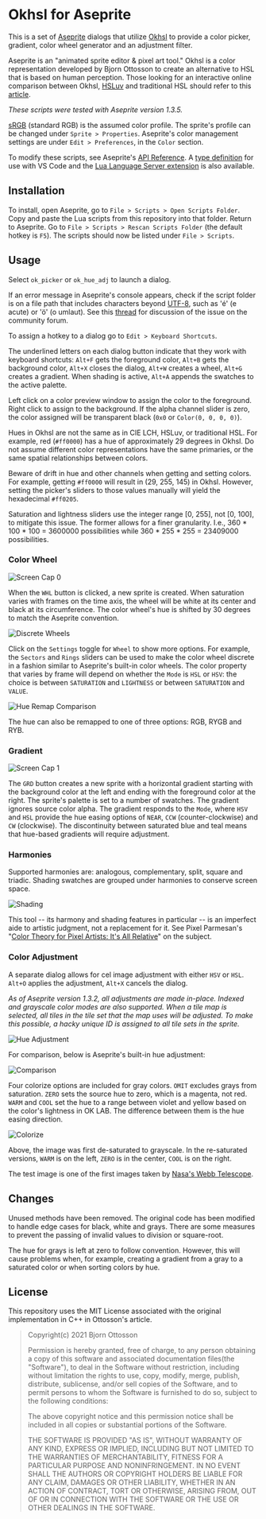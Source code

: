 # Okhsl for Aseprite

This is a set of [Aseprite](https://www.aseprite.org/) dialogs that utilize [Okhsl](https://bottosson.github.io/posts/colorpicker/) to provide a color picker, gradient, color wheel generator and an adjustment filter.

Aseprite is an "animated sprite editor & pixel art tool." Okhsl is a color representation developed by Bjorn Ottosson to create an alternative to HSL that is based on human perception. Those looking for an interactive online comparison between Okhsl, [HSLuv](https://www.hsluv.org/) and traditional HSL should refer to this [article](https://bottosson.github.io/misc/colorpicker/).

_These scripts were tested with Aseprite version 1.3.5._

[sRGB](https://www.wikiwand.com/en/SRGB) (standard RGB) is the assumed color profile. The sprite's profile can be changed under `Sprite > Properties`. Aseprite's color management settings are under `Edit > Preferences`, in the `Color` section.

To modify these scripts, see Aseprite's [API Reference](https://github.com/aseprite/api). A [type definition](https://github.com/behreajj/aseprite-type-definition) for use with VS Code and the [Lua Language Server extension](https://github.com/LuaLS/lua-language-server) is also available.

## Installation

To install, open Aseprite, go to `File > Scripts > Open Scripts Folder`. Copy and paste the Lua scripts from this repository into that folder. Return to Aseprite. Go to `File > Scripts > Rescan Scripts Folder` (the default hotkey is `F5`). The scripts should now be listed under `File > Scripts`.

## Usage

Select `ok_picker` or `ok_hue_adj` to launch a dialog.

If an error message in Aseprite's console appears, check if the script folder is on a file path that includes characters beyond [UTF-8](https://en.wikipedia.org/wiki/UTF-8), such as 'é' (e acute) or 'ö' (o umlaut). See this [thread](https://community.aseprite.org/t/script-folder-path-cannot-open-no-such-file-or-directory/16818) for discussion of the issue on the community forum.

To assign a hotkey to a dialog go to `Edit > Keyboard Shortcuts`.
 
The underlined letters on each dialog button indicate that they work with keyboard shortcuts: `Alt+F` gets the foreground color, `Alt+B` gets the background color, `Alt+X` closes the dialog, `Alt+W` creates a wheel, `Alt+G` creates a gradient. When shading is active, `Alt+A` appends the swatches to the active palette.

Left click on a color preview window to assign the color to the foreground. Right click to assign to the background. If the alpha channel slider is zero, the color assigned will be transparent black (`0x0` or `Color(0, 0, 0, 0)`).

Hues in Okhsl are not the same as in CIE LCH, HSLuv, or traditional HSL. For example, red (`#ff0000`) has a hue of approximately 29 degrees in Okhsl. Do not assume different color representations have the same primaries, or the same spatial relationships between colors.

Beware of drift in hue and other channels when getting and setting colors. For example, getting `#ff0000` will result in (29, 255, 145) in Okhsl. However, setting the picker's sliders to those values manually will yield the hexadecimal `#ff0205`.

Saturation and lightness sliders use the integer range [0, 255], not [0, 100], to mitigate this issue. The former allows for a finer granularity. I.e., 360 * 100 * 100 = 3600000 possibilities while 360 * 255 * 255 = 23409000 possibilities.

### Color Wheel

![Screen Cap 0](screenCap0.png)

When the `WHL` button is clicked, a new sprite is created. When saturation varies with frames on the time axis, the wheel will be white at its center and black at its circumference. The color wheel's hue is shifted by 30 degrees to match the Aseprite convention.

![Discrete Wheels](discreteWheels.png)

Click on the `Settings` toggle for `Wheel` to show more options. For example, the `Sectors` and `Rings` sliders can be used to make the color wheel discrete in a fashion similar to Aseprite's built-in color wheels. The color property that varies by frame will depend on whether the `Mode` is `HSL` or `HSV`: the choice is between `SATURATION` and `LIGHTNESS` or between `SATURATION` and `VALUE`. 

![Hue Remap Comparison](hueRemap.png)

The hue can also be remapped to one of three options: RGB, RYGB and RYB.

### Gradient

![Screen Cap 1](screenCap1.png)

The `GRD` button creates a new sprite with a horizontal gradient starting with the background color at the left and ending with the foreground color at the right. The sprite's palette is set to a number of swatches. The gradient ignores source color alpha. The gradient responds to the `Mode`, where `HSV` and `HSL` provide the hue easing options of `NEAR`, `CCW` (counter-clockwise) and `CW` (clockwise). The discontinuity between saturated blue and teal means that hue-based gradients will require adjustment.

### Harmonies

Supported harmonies are: analogous, complementary, split, square and triadic. Shading swatches are grouped under harmonies to conserve screen space.

![Shading](shading.png)

This tool -- its harmony and shading features in particular -- is an imperfect aide to artistic judgment, not a replacement for it. See Pixel Parmesan's "[Color Theory for Pixel Artists: It's All Relative](https://pixelparmesan.com/color-theory-for-pixel-artists-its-all-relative/)" on the subject.

### Color Adjustment

A separate dialog allows for cel image adjustment with either `HSV` or `HSL`. `Alt+O` applies the adjustment, `Alt+X` cancels the dialog.

_As of Aseprite version 1.3.2, all adjustments are made in-place. Indexed and grayscale color modes are also supported. When a tile map is selected, all tiles in the tile set that the map uses will be adjusted. To make this possible, a hacky unique ID is assigned to all tile sets in the sprite._

![Hue Adjustment](hueAdjust.png)

For comparison, below is Aseprite's built-in hue adjustment:

![Comparison](adjCompare.png)

Four colorize options are included for gray colors. `OMIT` excludes grays from saturation. `ZERO` sets the source hue to zero, which is a magenta, not red. `WARM` and `COOL` set the hue to a range between violet and yellow based on the color's lightness in OK LAB. The difference between them is the hue easing direction.

![Colorize](colorize.png)

Above, the image was first de-saturated to grayscale. In the re-saturated versions, `WARM` is on the left, `ZERO` is in the center, `COOL` is on the right.

The test image is one of the first images taken by [Nasa's Webb Telescope](https://www.nasa.gov/webbfirstimages/).

## Changes

Unused methods have been removed. The original code has been modified to handle edge cases for black, white and grays. There are some measures to prevent the passing of invalid values to division or square-root.

The hue for grays is left at zero to follow convention. However, this will cause problems when, for example, creating a gradient from a gray to a saturated color or when sorting colors by hue.

## License

This repository uses the MIT License associated with the original implementation in C++ in Ottosson's article.

> Copyright(c) 2021 Bjorn Ottosson
>
> Permission is hereby granted, free of charge, to any person obtaining a copy of
> this software and associated documentation files(the "Software"), to deal in
> the Software without restriction, including without limitation the rights to
> use, copy, modify, merge, publish, distribute, sublicense, and/or sell copies
> of the Software, and to permit persons to whom the Software is furnished to do
> so, subject to the following conditions:
>
> The above copyright notice and this permission notice shall be included in all
> copies or substantial portions of the Software.
>
> THE SOFTWARE IS PROVIDED "AS IS", WITHOUT WARRANTY OF ANY KIND, EXPRESS OR
> IMPLIED, INCLUDING BUT NOT LIMITED TO THE WARRANTIES OF MERCHANTABILITY,
> FITNESS FOR A PARTICULAR PURPOSE AND NONINFRINGEMENT. IN NO EVENT SHALL THE
> AUTHORS OR COPYRIGHT HOLDERS BE LIABLE FOR ANY CLAIM, DAMAGES OR OTHER
> LIABILITY, WHETHER IN AN ACTION OF CONTRACT, TORT OR OTHERWISE, ARISING FROM,
> OUT OF OR IN CONNECTION WITH THE SOFTWARE OR THE USE OR OTHER DEALINGS IN THE
> SOFTWARE.